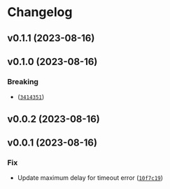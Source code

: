 # Changelog

<!--next-version-placeholder-->

## v0.1.1 (2023-08-16)



## v0.1.0 (2023-08-16)

### Breaking

*  ([`3414351`](https://github.com/Vizgen/vpt-core/commit/3414351160c6e49ffc6384dd53c0561d71b159b7))

## v0.0.2 (2023-08-16)



## v0.0.1 (2023-08-16)

### Fix

* Update maximum delay for timeout error ([`10f7c19`](https://github.com/Vizgen/vpt-core/commit/10f7c1966ebc52a7d9ed5abffaa462085647f668))
